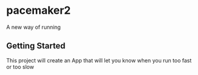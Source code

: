 # pacemaker2

A new way of running

## Getting Started

This project will create an App that will let you know when you run too fast or too slow
